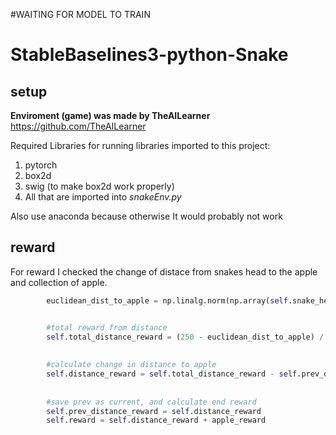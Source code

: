 #WAITING FOR MODEL TO TRAIN
# StableBaselines3-python-Snake #

## setup ##
**Enviroment (game) was made by TheAILearner** https://github.com/TheAILearner

Required Libraries for running libraries imported to this project:
1. pytorch
2. box2d
3. swig (to make box2d work properly)
4. All that are imported into *snakeEnv.py*

Also use anaconda because otherwise It would probably
not work

## reward ##
For reward I checked the change of distace from snakes head to the apple and collection of apple.

```python
        euclidean_dist_to_apple = np.linalg.norm(np.array(self.snake_head) - np.array(self.apple_position))


        #total reward from distance
        self.total_distance_reward = (250 - euclidean_dist_to_apple) / 25
        
        
        #calculate change in distance to apple
        self.distance_reward = self.total_distance_reward - self.prev_distance_reward
        
        
        #save prev as current, and calculate end reward
        self.prev_distance_reward = self.distance_reward
        self.reward = self.distance_reward + apple_reward
  
```





